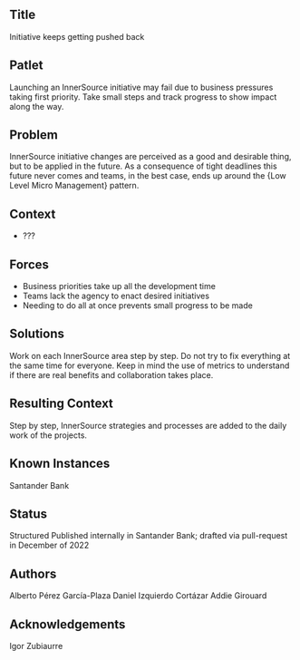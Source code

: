 ## Title

Initiative keeps getting pushed back

## Patlet

Launching an InnerSource initiative may fail due to business pressures taking first priority. Take small steps and track progress to show impact along the way.

## Problem

InnerSource initiative changes are perceived as a good and desirable thing, but to be applied in the future. As a consequence of tight deadlines this future never comes and teams, in the best case, ends up around the {Low Level Micro Management} pattern.

## Context

* ???

## Forces

* Business priorities take up all the development time
* Teams lack the agency to enact desired initiatives
* Needing to do all at once prevents small progress to be made

## Solutions

Work on each InnerSource area step by step. Do not try to fix everything at the same time for everyone. Keep in mind the use of metrics to understand if there are real benefits and collaboration takes place.

## Resulting Context

Step by step, InnerSource strategies and processes are added to the daily work of the projects.

## Known Instances

Santander Bank

## Status 

Structured
Published internally in Santander Bank; drafted via pull-request in December of 2022

## Authors

Alberto Pérez García-Plaza
Daniel Izquierdo Cortázar
Addie Girouard

## Acknowledgements

Igor Zubiaurre
